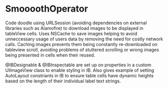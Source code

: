 # SmoooothOperator

Code doodle using URLSession (avoiding dependencies on external libraries such as Alamofire) to download images to be displayed in tableView cells.  Uses NSCache to save images helping to avoid unneccessary usage of users data by removing the need for costly network calls. Caching images prevents them being constantly re-downloaded on tableview scroll, avoiding problems of stuttered scrolling or wrong images being presented in cells when their reused.

@IBDesignable & @IBInspectable are set up on properties in a custom UIImageView class to enable styling in IB.  Also gives example of setting AutoLayout constriants in IB to ensure table cells have dynamic heights based on the length of their individual label text strings.
